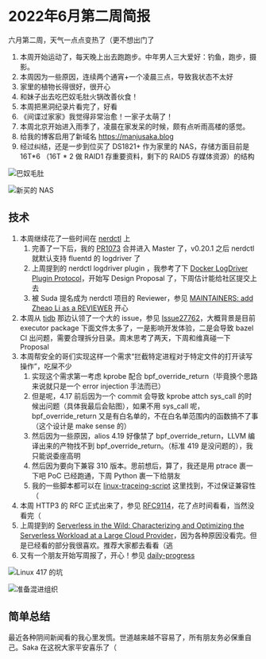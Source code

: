 # 2022年6月第二周简报

六月第二周，天气一点点变热了（更不想出门了

1. 本周开始运动了，每天晚上出去跑跑步。中年男人三大爱好：钓鱼，跑步，摄影。
2. 本周因为一些原因，连续两个通宵+一个凌晨三点，导致我状态不太好
3. 家里的植物长得很好，很开心
4. 和妹子出去吃巴奴毛肚火锅改善伙食！
5. 本周把黑洞纪录片看完了，好看
6. 《间谍过家家》我觉得非常治愈！一家子太萌了！
7. 本周北京开始进入雨季了，凌晨在家发呆的时候，颇有点听雨高楼的感觉。
8. 给我的博客启用了新域名 https://manjusaka.blog
9. 经过纠结，还是一步到位买了 DS1821+ 作为家里的 NAS，存储方面目前是 16T*6 （16T * 2 做 RAID1 存重要资料，剩下的 RAID5 存媒体资源）的结构

![巴奴毛肚](https://user-images.githubusercontent.com/7054676/173240046-4fc45b3b-491e-40f5-94bb-23f59ac16e5c.png)

![新买的 NAS](https://user-images.githubusercontent.com/7054676/173240073-cb3391b3-2e52-461f-9419-7a6b59b9edb5.png)

## 技术

1. 本周继续花了一些时间在 [nerdctl](https://github.com/containerd/nerdctl) 上
    1. 完善了一下后，我的 [PR1073](https://github.com/containerd/nerdctl/pull/1073) 合并进入 Master 了，v0.20.1 之后 nerdctl 就默认支持 fluentd 的 logdriver 了
    2. 上周提到的 nerdctl logdriver plugin ，我参考了下 [Docker LogDriver Plugin Protocol](https://docs.docker.com/engine/extend/plugins_logging/)，开始写 Design Proposal 了，下周估计能给社区提交上去
    3. 被 Suda 提名成为 nerdctl 项目的 Reviewer，参见 [MAINTAINERS: add Zheao Li as a REVIEWER](https://github.com/containerd/nerdctl/pull/1121) 开心
2. 本周从 [tidb](https://github.com/pingcap/tidb) 那边认领了一个大的 issue，参见 [Issue27762](https://github.com/pingcap/tidb/issues/27762)，大概背景是目前 executor package 下面文件太多了，一是影响开发体验，二是会导致 bazel CI 出问题，需要合理拆分目录。周末思考了两天，下周和维真碰一下 Proposal
3. 本周帮安全的哥们实现这样一个需求“拦截特定进程对于特定文件的打开读写操作”，吃屎不少
    1. 实现这个需求第一考虑 kprobe 配合 bpf_override_return（毕竟换个思路来说就只是一个 error injection 手法而已）
    2. 但是呢，4.17 前后因为一个 commit 会导致 kprobe attch sys_call 的时候出问题（具体我最后会贴图），如果不用 sys_call 呢，bpf_override_return 又是有白名单的，不在白名单范围内的函数搞不了事（这个设计是 make sense 的）
    3. 然后因为一些原因，alios 4.19 好像禁了 bpf_override_return，LLVM 编译出来的产物找不到 bpf_override_return。（标准 419 是没问题的），我只能说委座高明
    4. 然后因为要向下兼容 310 版本。思前想后，算了，我还是用 ptrace 裹一下吧 PoC 已经跑通，下周 Python 裹一下给朋友
    5. 我的一些脚本都可以在 [linux-traceing-script](https://github.com/Zheaoli/linux-traceing-script) 这里找到，不过保证兼容性（
4. 本周 HTTP3 的 RFC 正式出来了，参见 [RFC9114](https://datatracker.ietf.org/doc/rfc9114/)，花了点时间看看，当然没看完（
5. 上周提到的 [Serverless in the Wild: Characterizing and Optimizing the Serverless Workload at a Large Cloud Provider](https://www.usenix.org/conference/atc20/presentation/shahrad)，因为各种原因没看完。但是已经看的部分我很喜欢。推荐大家都去看看（逃
6. 又有一个朋友开始写周报了，开心！参见 [daily-progress](https://github.com/sishenhei7/daily-progress)

![Linux 417 的坑](https://user-images.githubusercontent.com/7054676/173240850-bad70f80-3364-4598-9e4e-fcd22232a2c0.png)

![准备混进组织](https://user-images.githubusercontent.com/7054676/173241047-1d200594-7470-4ae3-8423-a6c8d049d534.png)

## 简单总结

最近各种阴间新闻看的我心里发慌。世道越来越不容易了，所有朋友务必保重自己。Saka 在这祝大家平安喜乐了（
